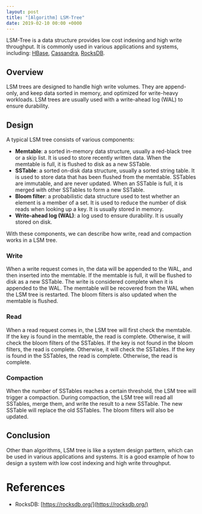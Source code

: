```yaml
---
layout: post
title: "[Algorithm] LSM-Tree"
date: 2019-02-10 00:00 +0000
---
```

LSM-Tree is a data structure provides low cost indexing and high write throughput. It is commonly used in various applications and systems, including: [HBase](https://hbase.apache.org/), [Cassandra](https://cassandra.apache.org/), [RocksDB](https://rocksdb.org/).

## Overview

LSM trees are designed to handle high write volumes. They are append-only, and keep data sorted in memory, and optimized for write-heavy workloads. LSM trees are usually used with a write-ahead log (WAL) to ensure durability.

## Design

A typical LSM tree consists of various components:

- **Memtable**: a sorted in-memory data structure, usually a red-black tree or a skip list. It is used to store recently written data. When the memtable is full, it is flushed to disk as a new SSTable.
- **SSTable**: a sorted on-disk data structure, usually a sorted string table. It is used to store data that has been flushed from the memtable. SSTables are immutable, and are never updated. When an SSTable is full, it is merged with other SSTables to form a new SSTable.
- **Bloom filter**: a probabilistic data structure used to test whether an element is a member of a set. It is used to reduce the number of disk reads when looking up a key. It is usually stored in memory.
- **Write-ahead log (WAL)**: a log used to ensure durability. It is usually stored on disk.

With these components, we can describe how write, read and compaction works in a LSM tree.

### Write

When a write request comes in, the data will be appended to the WAL, and then inserted into the memtable. If the memtable is full, it will be flushed to disk as a new SSTable. The write is considered complete when it is appended to the WAL. The memtable will be recovered from the WAL when the LSM tree is restarted. The bloom filters is also updated when the memtable is flushed.

### Read

When a read request comes in, the LSM tree will first check the memtable. If the key is found in the memtable, the read is complete. Otherwise, it will check the bloom filters of the SSTables. If the key is not found in the bloom filters, the read is complete. Otherwise, it will check the SSTables. If the key is found in the SSTables, the read is complete. Otherwise, the read is complete.

### Compaction

When the number of SSTables reaches a certain threshold, the LSM tree will trigger a compaction. During compaction, the LSM tree will read all SSTables, merge them, and write the result to a new SSTable. The new SSTable will replace the old SSTables. The bloom filters will also be updated.

## Conclusion

Other than algorithms, LSM tree is like a system design parttern, which can be used in various applications and systems. It is a good example of how to design a system with low cost indexing and high write throughput.

# References
- RocksDB: [https://rocksdb.org/](https://rocksdb.org/)